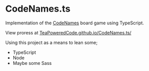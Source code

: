 # CodeNames.ts

Implementation of the [CodeNames](https://www.amazon.co.uk/dp/B014Q1XX9S) board game using TypeScript.

View proress at [TeaPoweredCode.github.io/CodeNames.ts/](https://TeaPoweredCode.github.io/CodeNames.ts/)

Using this project as a means to lean some;
* TypeScript
* Node
* Maybe some Sass
